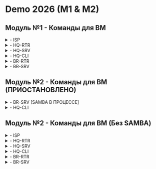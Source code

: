 # Demo 2026 (M1 & M2)
## Модуль №1 - Команды для ВМ
<details>
<summary> - ISP </summary>
hostnamectl set-hostname ISP
mkdir /etc/net/ifaces/{ens20,ens21,ens22}
echo -e "BOOTPROTO=static\nCONFIG_IPV4=yes\nDISABLED=no\nTYPE=eth" > /etc/net/ifaces/ens20/options
cp /etc/net/ifaces/ens20/options /etc/net/ifaces/ens21/options
cp /etc/net/ifaces/ens20/options /etc/net/ifaces/ens22/options
echo -e "BOOTPROTO=dhcp\nCONFIG_IPV4=yes\nDISABLED=no\nTYPE=eth" > /etc/net/ifaces/ens20/options
echo 172.16.1.1/28 > /etc/net/ifaces/ens21/ipv4address
echo 172.16.2.1/28 > /etc/net/ifaces/ens22/ipv4address
echo nameserver 8.8.8.8 > /etc/resolv.conf
sed -i 's/net.ipv4.ip_forward = 0/net.ipv4.ip_forward = 1/g' /etc/net/sysctl.conf
sysctl -p
systemctl restart network
ip -c a
apt-get update && apt-get install chrony iptables nginx -y
iptables -t nat -A POSTROUTING -o ens20 -s 172.16.1.0/28 -j MASQUERADE
iptables -t nat -A POSTROUTING -o ens20 -s 172.16.2.0/28 -j MASQUERADE
iptables-save > /etc/sysconfig/iptables
systemctl restart iptables
apt-get update && apt-get reinstall tzdata
timedatectl set-timezone Asia/Yekaterinburg
timedatectl
</details>

<details>
<summary> - HQ-RTR </summary>
en
conf t
hostname hq-rtr
ip domain-name au-team.irpo
int int0
description "to isp"
ip address 172.16.1.4/28
ip nat outside
exit
port te0
service-instance te0/int0
encapsulation untagged
exit
exit
int int0
connect port te0 service-instance te0/int0
exit
int int1
description "to hq-srv"
ip address 192.168.1.1/27
ip nat inside
exit
int int2
description "to hq-cli"
ip address 192.168.2.1/28
ip nat inside
exit
int int3
description "999"
ip address 192.168.1.99/29
exit
port te1
service-instance te1/int1
encapsulation dot1q 100
rewrite pop 1
exit
service-instance te1/int2
encapsulation dot1q 200
rewrite pop 1
exit
service-instance te1/int3
encapsulation dot1q 999
rewrite pop 1
exit
exit
int int1
connect port te1 service-instance te1/int1
exit
int int2
connect port te1 service-instance te1/int2
exit
int int3
connect port te1 service-instance te1/int3
exit
ip route 0.0.0.0 0.0.0.0 172.16.1.1
write
username net_admin
password P@ssw0rd
role admin
exit
int tunnel.0
ip address 172.16.0.1/30
ip mtu 1400
ip tunnel 172.16.1.4 172.16.2.5 mode gre
ip ospf authentication-key ecorouter
exit
router ospf 1
net 172.16.0.0/30 ar 0
net 192.168.1.0/27 ar 0
net 192.168.2.0/28 ar 0
passive-interface default
no passive-interface tunnel.0
ar 0 auth
exit
write
ip name-server 8.8.8.8
ip nat pool NAT_POOL 192.168.1.1-192.168.1.254,192.168.2.1-192.168.2.254
ip nat source dynamic inside-to-outside pool NAT_POOL overload int int0
ip pool cli_pool 192.168.2.10-192.168.2.10
dhcp-server 1
pool cli_pool 1
mask 255.255.255.240
gateway 192.168.2.1
dns 192.168.1.10
domain-name au-team.irpo
exit
int int2
dhcp-server 1
exit
ntp timezone utc+5
ntp server 172.16.1.1
write
exit
show run
</details>

<details>
<summary> - HQ-SRV </summary>
hostnamectl set-hostname hq-srv.au-team.irpo
mkdir /etc/net/ifaces/ens20
echo -e "BOOTPROTO=static\nCONFIG_IPV4=yes\nDISABLED=no\nTYPE=eth" > /etc/net/ifaces/ens20/options
echo 192.168.1.10/27 > /etc/net/ifaces/ens20/ipv4address
echo default via 192.168.1.1 > /etc/net/ifaces/ens20/ipv4route
echo nameserver 8.8.8.8 > /etc/resolv.conf
systemctl restart network
ip -c a
useradd sshuser -u 2026
echo "sshuser:P@ssw0rd" | chpasswd
sed -i 's/# WHEEL_USERS ALL=(ALL:ALL) NOPASSWD: ALL/WHEEL_USERS ALL=(ALL:ALL) NOPASSWD: ALL/g' /etc/sudoers
gpasswd -a "sshuser" wheel
sed -i 's/#Port 22/Port 2026\nAllowUsers sshuser\nMaxAuthTries 2\nPasswordAuthentication yes\nBanner \/etc\/openssh\/banner/' /etc/openssh/sshd_config
echo Authorized access only > /etc/openssh/banner
systemctl restart sshd
apt-get update && apt-get install chrony nfs-server fdisk dnsmasq -y
timedatectl set-timezone Asia/Yekaterinburg
systemctl enable --now dnsmasq
echo -e "no-resolv\ndomain=au-team.irpo\nserver=8.8.8.8\ninterface=ens20\naddress=/hq-rtr.au-team.irpo/192.168.1.1\nptr-record=1.1.168.192.in-addr.arpa,hq-rtr.au-team.irpo\naddress=/docker.au-team.irpo/172.16.1.1\naddress=/web.au-team.irpo/172.16.2.1\naddress=/hq-srv.au-team.irpo/192.168.1.10\nptr-record=10.1.168.192.in-addr.arpa,hq-srv.au-team.irpo\naddress=/hq-cli.au-team.irpo/192.168.2.10\nptr-record=10.2.168.192.in-addr.arpa,hq-cli.au-team.irpo\naddress=/br-rtr.au-team.irpo/192.168.3.1\naddress=/br-srv.au-team.irpo/192.168.3.10" | sudo tee -a /etc/dnsmasq.conf
echo -e "192.168.1.1  hq-rtr.au-team.irpo" >> /etc/hosts
systemctl restart dnsmasq
</details>

<details>
<summary> - HQ-CLI  </summary>
hostnamectl set-hostname hq-cli.au-team.irpo
mkdir /etc/net/ifaces/ens20
echo -e "BOOTPROTO=static\nCONFIG_IPV4=yes\nDISABLED=no\nTYPE=eth" > /etc/net/ifaces/ens20/options
echo 192.168.2.10/28 > /etc/net/ifaces/ens20/ipv4address
echo default via 192.168.2.1 > /etc/net/ifaces/ens20/ipv4route
echo nameserver 8.8.8.8 > /etc/resolv.conf
systemctl restart network
ip -c a
useradd sshuser -u 2026
echo "sshuser:P@ssw0rd" | chpasswd
sed -i 's/# WHEEL_USERS ALL=(ALL:ALL) NOPASSWD: ALL/WHEEL_USERS ALL=(ALL:ALL) NOPASSWD: ALL/g' /etc/sudoers
gpasswd -a "sshuser" wheel
sed -i 's/#Port 22/Port 2026\nAllowUsers sshuser\nMaxAuthTries 2\nPasswordAuthentication yes\nBanner \/etc\/openssh\/banner/' /etc/openssh/sshd_config
echo Authorized access only > /etc/openssh/banner
systemctl restart sshd
apt-get update && apt-get install chrony nfs-clients admc  -y
timedatectl set-timezone Asia/Yekaterinburg
timedatectl
rm -rf /etc/net/ifaces/ens20/{ipv4address,ipv4route}
echo -e "BOOTPROTO=dhcp\nCONFIG_IPV4=yes\nDISABLED=no\nTYPE=eth" > /etc/net/ifaces/ens20/options
systemctl restart network
ip -c a
</details>

<details>
<summary> - BR-RTR </summary>
en
conf t
hostname br-rtr
ip domain-name au-team.irpo
int int0
description "to isp"
ip address 172.16.2.5/28
ip nat outside
exit
port te0
service-instance te0/int0
encapsulation untagged
exit
exit
int int0
connect port te0 service-instance te0/int0
exit
int int1
description "to br-srv"
ip address 192.168.3.1/28
ip nat inside
exit
port te1
service-instance te1/int1
encapsulation untagged
exit
exit
int int1
connect port te1 service-instance te1/int1
exit
ip route 0.0.0.0 0.0.0.0 172.16.2.1
write
username net_admin
password P@ssw0rd
role admin
exit
int tunnel.0
ip address 172.16.0.2/30
ip mtu 1400
ip tunnel 172.16.2.5 172.16.1.4 mode gre
ip ospf authentication-key ecorouter
exit
router ospf 1
net 172.16.0.0/30 ar 0
net 192.168.3.0/28 ar 0
passive-interface default
no passive-interface tunnel.0
ar 0 auth
exit
write
ip name-server 8.8.8.8
ip nat pool NAT_POOL 192.168.3.1-192.168.3.254
ip nat source dynamic inside-to-outside pool NAT_POOL overload int int0
ntp timezone utc+5
ntp server 172.16.2.1
write
exit
show run
</details>

<details>
<summary> - BR-SRV </summary>
hostnamectl set-hostname br-srv.au-team.irpo
mkdir /etc/net/ifaces/ens20
echo -e "BOOTPROTO=static\nCONFIG_IPV4=yes\nDISABLED=no\nTYPE=eth" > /etc/net/ifaces/ens20/options
echo 192.168.3.10/28 > /etc/net/ifaces/ens20/ipv4address
echo default via 192.168.3.1 > /etc/net/ifaces/ens20/ipv4route
echo nameserver 8.8.8.8 > /etc/resolv.conf
systemctl restart network
ip -c a
useradd sshuser -u 2026
echo "sshuser:P@ssw0rd" | chpasswd
sed -i 's/# WHEEL_USERS ALL=(ALL:ALL) NOPASSWD: ALL/WHEEL_USERS ALL=(ALL:ALL) NOPASSWD: ALL/g' /etc/sudoers
gpasswd -a "sshuser" wheel
sed -i 's/#Port 22/Port 2026\nAllowUsers sshuser\nMaxAuthTries 2\nPasswordAuthentication yes\nBanner \/etc\/openssh\/banner/' /etc/openssh/sshd_config
echo Authorized access only > /etc/openssh/banner
systemctl restart sshd
apt-get update && apt-get install chrony docker-compose docker-engine ansible task-samba-dc  -y
timedatectl set-timezone Asia/Yekaterinburg
timedatectl
</details>

## Модуль №2 - Команды для ВМ (ПРИОСТАНОВЛЕНО)
<details> 
<summary> - BR-SRV [SAMBA В ПРОЦЕССЕ] </summary>
echo nameserver 192.168.1.10 > /etc/resolv.conf
rm -rf /etc/samba/smb.conf
echo 192.168.3.10  br-srv.au-team.irpo >> /etc/hosts
samba-tool domain provision --realm=AU-TEAM.IRPO --domain=AU-TEAM --option='dns forwarder=192.168.1.10' --adminpass=P@ssw0rd --dns-backend=SAMBA_INTERNAL --server-role=dc
mv -f /var/lib/samba/private/krb5.conf /etc/krb5.conf
systemctl enable --now samba
samba-tool user add hquser1 P@ssw0rd
samba-tool user add hquser2 P@ssw0rd
samba-tool user add hquser3 P@ssw0rd
samba-tool user add hquser4 P@ssw0rd
samba-tool user add hquser5 P@ssw0rd
samba-tool group add hq
samba-tool group addmembers hq hquser1,hquser2,hquser3,hquser4,hquser5
apt-repo add rpm http://alrepo.ru/local-p10 noarch local-p10
apt-get update && apt-get install sudo-samba-schema -y
sudo-schema-apply << EOF
P@ssw0rd
P@ssw0rd
EOF

cat << 'EOF' | sudo sudo-schema-apply --schema-file /dev/stdin --password P@ssw0rd
<?xml version="1.0" encoding="UTF-8"?>
<schema>
  <policy>
    <name>prava.hq</name>
    <sudoEntry>
      <sudoUser>%hq</sudoUser>
      <sudoHost>ALL</sudoHost>
      <sudoCommand>/bin/cat</sudoCommand>
    </sudoEntry>
  </policy>
</schema>
EOF

(Не работает команда)
echo -e 'P@ssw0rd\n' | create-sudo-rule --rule-name="prava.hq" --sudo-command="/bin/cat" --sudo-user="%hq" --stdin-pass

</details>

<details> 
<summary> - HQ-CLI </summary>
В процессе!
</details>

## Модуль №2 - Команды для ВМ (Без SAMBA)
<details>
<summary> - ISP </summary>
echo -e "server 127.0.0.1 iburst prefer\n\thwtimestamp *\n\tlocal stratum 5\n\tallow 0/0" > /etc/chrony.conf
systemctl enable --now chronyd
systemctl restart chronyd
chronyc sources
chronyc tracking | grep Stratum
htpasswd -bc /etc/nginx/.htpasswd WEB P@ssw0rd
echo -e "server {\n\tlisten 80;\n\tserver_name web.au-team.irpo;\n\tauth_basic "Restricted Access";\n\tauth_basic_user_file /etc/nginx/.htpasswd;\n\tlocation / {\n\t\tproxy_pass http://172.16.1.4:8080;\n\t\tproxy_set_header Host $host;\n\t\tproxy_set_header X-Real-IP $remote_addr;\n\t}\n}\nserver {\n\tlisten 80;\n\tserver_name docker.au-team.irpo;\n\tlocation / {\n\t\tproxy_pass http://172.16.2.5:8080;\n\t\tproxy_set_header Host $host;\n\t\tproxy_set_header X-Real-IP $remote_addr;\n\t}\n}" > /etc/nginx/sites-available/proxy.conf
ln -s /etc/nginx/sites-available.d/proxy.conf /etc/nginx/sites-enabled.d/
mv /etc/nginx/sites-available.d/default.conf /root/
systemctl enable --now nginx
systemctl restart nginx
</details>

<details>
<summary> - HQ-RTR </summary>
ip nat source static tcp 192.168.1.10 80 172.16.1.4 8080
ip nat source static tcp 192.168.1.10 2026 172.16.1.4 2026
write
</details>

<details>
<summary> - HQ-SRV </summary>
lsblk
mdadm --create /dev/md0 --level=0 --raid-devices=2 /dev/sd[b-c]
mdadm --detail -scan --verbose > /etc/mdadm.conf
echo -e "n\n\n\n\n\nw\n" | fdisk /dev/md0
echo -e "/dev/md0p1\t/raid\text4\tdefaults\t0\t0" >> /etc/fstab
mkdir /raid
mount -a
mkdir /raid/nfs
chown 99:99 /raid/nfs
chmod 777 /raid/nfs
echo "/raid/nfs 192.168.2.0/28(rw,sync,no_subtree_check)" >> /etc/exports
exportfs -a
exportfs -v
systemctl enable --now nfs
systemctl restart nfs
echo server 172.16.1.1 iburst prefer > /etc/chrony.conf
systemctl enable --now chronyd
systemctl restart chronyd
timedatectl
apt-get update
apt-get install -y apache2 php8.2 apache2-mod_php8.2 mariadb-server php8.2-{opcache,curl,gd,intl,mysqli,xml,xmlrpc,ldap,zip,soap,mbstring,json,xmlreader,fileinfo,sodium}
mount -o loop /dev/sr0
systemctl enable --now httpd2 mysqld
echo -e "\nn\ny\nP@ssw0rd\nP@ssw0rd\ny\ny\ny\ny" | mysql_secure_installation
mariadb -u root -pP@ssw0rd
CREATE DATABASE webdb;
CREATE USER 'webc'@'localhost' IDENTIFIEDY BY 'P@ssw0rd';
GRANT ALL PRIVILEGES BY webdb.* TO 'webc'@'localhost';
FLUSH PRIVILEGES;
EXIT;
iconv -f UTF-16LE -t UTF-8 /media/ALTLinux/web/dump.sql > /tmp/dump_utf8.sql
mariadb -u root -pP@ssw0rd webdb < /tmp/dump_utf8.sql
chmod 777 /var/www/html
cp /media/ALTLinux/web/index.php /var/www/html
cp /media/ALTLinux/web/logo.png /var/www/html
rm -f /var/www/html/index.html
chown apache2:apache2 /var/www/html
systemctl restart httpd2
sed -i 's/$username = "user";/$username = "webc";/g' /var/www/html/index.php
sed -i 's/$password = "password";/$password = "P@ssw0rd";/g' /var/www/html/index.php
sed -i 's/$dbname = "db";/$dbname = "webdb";/g' /var/www/html/index.php
</details>

<details>
<summary> - HQ-CLI </summary>

SAMBA

mkdir -p /mnt/nfs
echo 192.168.1.10:/raid/nfs\t/mnt/nfs\tnfs\tintr,soft,_netdev,x-systemd.automount\t0\t0 >> /etc/fstab
mount -a
mount -v
touch /mnt/nfs
echo server 172.16.1.1 iburst prefer > /etc/chrony.conf
systemctl enable --now chronyd
systemctl restart chronyd
timedatectl
apt-get install yandex-browser -y
</details>

<details>
<summary> - BR-RTR </summary>
ip nat source static tcp 192.168.3.10 8080 172.16.2.5 8080
ip nat source static tcp 192.168.3.10 2026 172.16.2.5 2026
write
</details>

<details>
<summary> - BR-SRV </summary>
echo server 172.16.2.1 iburst prefer > /etc/chrony.conf
systemctl enable --now chronyd
systemctl restart chronyd
timedatectl
echo -e "VMs:\n hosts:\n  HQ-SRV:\n    ansible_host: 192.168.1.10\n    ansible_user: sshuser\n    ansible_port: 2026\n  HQ-CLI:\n    ansible_host: 192.168.2.10\n    ansible_user: sshuser\n    ansible_port: 2026\n  HQ-RTR:\n    ansible_host: 192.168.1.1\n    ansible_user: net_admin\n    ansible_password: P@ssw0rd\n    ansible_connection: network_cli\n    ansible_network_os: ios\n  BR-RTR:\n    ansible_host: 192.168.3.1\n    ansible_user: net_admin\n    ansible_password: P@ssw0rd\n    ansible_connection: network_cli\n    ansible_network_os: ios" > /etc/ansible/hosts
sed -i 's/[defaults]/[defaults]\ninterpreter_python=auto_silent/g' /etc/ansible/ansible.cfg

echo -e "\n\n\n\n\n" | ssh-keygen -t rsa

echo "P@ssw0rd" | ssh-copy-id -p 2026 remote_user@192.168.1.10
echo "P@ssw0rd" | ssh-copy-id -p 2026 remote_user@192.168.2.10
ansible all -m ping
systemctl enable --now docker
mount -o loop /dev/sr0
docker load < /media/ALTLinux/docker/site_latest.tar && docker load < /media/ALTLinux/docker/mariadb_latest.tar
docker images
echo -e 'services:\n  db:\n    image: mariadb\n    container_name: db\n    environment:\n      MYSQL_ROOT_PASSWORD: Passw0rd\n      MYSQL_DATABASE: testdb\n      MYSQL_USER: test\n      MYSQL_PASSWORD: Passw0rd\n    volumes:\n      - db_data:/var/lib/mysql\n    restart: always\n  testapp:\n    image: site\n    container_name: testapp\n    environment:\n      DB_TYPE: maria\n      DB_HOST: db\n      DB_NAME: testdb\n      DB_USER: test\n      DB_PASS: Passw0rd\n      DB_PORT: 3306\n    ports:\n      - "8080:8000"\n    restart: always\nvolumes:\n  db_data:' > site.yml
docker compose -f site.yml up -d
docker exec -it db mysql -u root -pPassw0rd -e "CREATE DATABASE testdb; CREATE USER 'test'@'%' IDENTIFIED BY 'Passw0rd'; GRANT ALL PRIVILEGES ON testdb.* TO 'test'@'%'; FLUSH PRIVILEGES;"
docker compose restart
ip -c a
</details>

